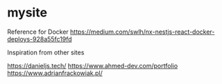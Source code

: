 # mysite

Reference for Docker
https://medium.com/swlh/nx-nestjs-react-docker-deploys-928a55fc19fd

Inspiration from other sites

https://danieljs.tech/
https://www.ahmed-dev.com/portfolio
https://www.adrianfrackowiak.pl/
